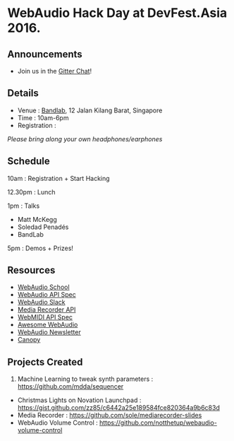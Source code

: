 # WebAudio Hack Day at DevFest.Asia 2016.

## Announcements

- Join us in the [Gitter Chat](https://gitter.im/notthetup/webaudiohackday-2016)!

## Details

- Venue : [Bandlab](https://www.bandlab.com/), 12 Jalan Kilang Barat, Singapore
- Time : 10am-6pm
- Registration : 

_Please bring along your own headphones/earphones_


## Schedule

10am : Registration + Start Hacking

12.30pm : Lunch

1pm : Talks 
  - Matt McKegg
  - Soledad Penadés
  - BandLab

5pm : Demos + Prizes!

## Resources

- [WebAudio School](https://mmckegg.github.io/web-audio-school/)
- [WebAudio API Spec](http://webaudio.github.io/web-audio-api/)
- [WebAudio Slack](https://web-audio-slackin.herokuapp.com/)
- [Media Recorder API](https://developer.mozilla.org/en-US/docs/Web/API/MediaStream_Recording_API)
- [WebMIDI API Spec](https://webaudio.github.io/web-midi-api/)
- [Awesome WebAudio](https://github.com/notthetup/awesome-webaudio)
- [WebAudio Newsletter](http://blog.chrislowis.co.uk/waw.html)
- [Canopy](https://hoch.github.io/canopy/)


## Projects Created

1. Machine Learning to tweak synth parameters : https://github.com/mdda/sequencer
- Christmas Lights on Novation Launchpad : https://gist.github.com/zz85/c6442a25e189584fce820364a9b6c83d
- Media Recorder : https://github.com/sole/mediarecorder-slides
- WebAudio Volume Control : https://github.com/notthetup/webaudio-volume-control

